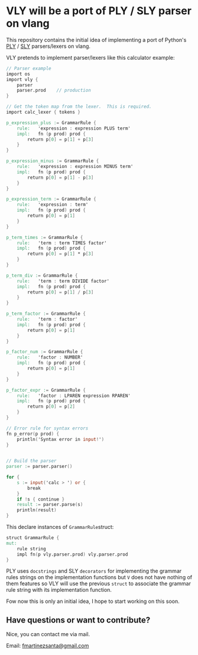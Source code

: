# VLY will be a port of PLY / SLY parser on vlang

This repository contains the initial idea of implementing a port of Python's [PLY](https://ply.readthedocs.io/en/latest/ply.html#an-example) / [SLY](https://sly.readthedocs.io/en/latest/sly.html) parsers/lexers on vlang.

VLY pretends to implement parser/lexers like this calculator example:

```v
// Parser example
import os
import vly { 
    parser 
    parser.prod    // production
}

// Get the token map from the lexer.  This is required.
import calc_lexer { tokens }

p_expression_plus := GrammarRule {
    rule:   'expression : expression PLUS term'
    impl:   fn (p prod) prod {
        return p[0] = p[1] + p[3]
    }
}

p_expression_minus := GrammarRule {
    rule:   'expression : expression MINUS term'
    impl:   fn (p prod) prod {
        return p[0] = p[1] - p[3]
    }
}

p_expression_term := GrammarRule {
    rule:   'expression : term'
    impl:   fn (p prod) prod {
        return p[0] = p[1]
    }
}

p_term_times := GrammarRule {
    rule:   'term : term TIMES factor'
    impl:   fn (p prod) prod {
        return p[0] = p[1] * p[3]
    }
}

p_term_div := GrammarRule {
    rule:   'term : term DIVIDE factor'
    impl:   fn (p prod) prod {
        return p[0] = p[1] / p[3]
    }
}

p_term_factor := GrammarRule {
    rule:   'term : factor'
    impl:   fn (p prod) prod {
        return p[0] = p[1]
    }
}

p_factor_num := GrammarRule {
    rule:   'factor : NUMBER'
    impl:   fn (p prod) prod {
        return p[0] = p[1]
    }
}

p_factor_expr := GrammarRule {
    rule:   'factor : LPAREN expression RPAREN'
    impl:   fn (p prod) prod {
        return p[0] = p[2]
    }
}

// Error rule for syntax errors
fn p_error(p prod) {
    println('Syntax error in input!')
}
    

// Build the parser
parser := parser.parser()

for {
    s := input('calc > ') or {
        break
    }
    if !s { continue }
    result := parser.parse(s)
    println(result)
}
```

This declare instances of `GrammarRule`struct:

```v
struct GrammarRule {
mut:
	rule string
	impl fn(p vly.parser.prod) vly.parser.prod
}
```

PLY uses `docstrings` and SLY `decorators` for implementing the grammar rules strings on the implementation functions but `V` does not have nothing of them features so VLY will use the previous `struct` to associate the grammar rule string with its implementation function.

Fow now this is only an initial idea, I hope to start working on this soon.


## Have questions or want to contribute?

Nice, you can contact me via mail.

Email: fmartinezsanta@gmail.com